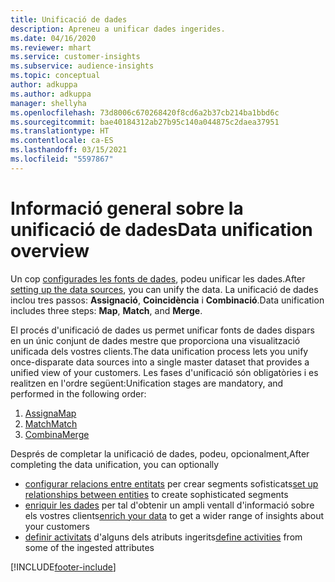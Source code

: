 ```yaml
---
title: Unificació de dades
description: Apreneu a unificar dades ingerides.
ms.date: 04/16/2020
ms.reviewer: mhart
ms.service: customer-insights
ms.subservice: audience-insights
ms.topic: conceptual
author: adkuppa
ms.author: adkuppa
manager: shellyha
ms.openlocfilehash: 73d8006c670268420f8cd6a2b37cb214ba1bbd6c
ms.sourcegitcommit: bae40184312ab27b95c140a044875c2daea37951
ms.translationtype: HT
ms.contentlocale: ca-ES
ms.lasthandoff: 03/15/2021
ms.locfileid: "5597867"
---
```

# <a name="data-unification-overview"></a><span data-ttu-id="4feed-103">Informació general sobre la unificació de dades</span><span class="sxs-lookup"><span data-stu-id="4feed-103">Data unification overview</span></span>

<span data-ttu-id="4feed-104">Un cop [configurades les fonts de dades](data-sources.md), podeu unificar les dades.</span><span class="sxs-lookup"><span data-stu-id="4feed-104">After [setting up the data sources](data-sources.md), you can unify the data.</span></span> <span data-ttu-id="4feed-105">La unificació de dades inclou tres passos: **Assignació**, **Coincidència** i **Combinació**.</span><span class="sxs-lookup"><span data-stu-id="4feed-105">Data unification includes three steps: **Map**, **Match**, and **Merge**.</span></span>

<span data-ttu-id="4feed-106">El procés d'unificació de dades us permet unificar fonts de dades dispars en un únic conjunt de dades mestre que proporciona una visualització unificada dels vostres clients.</span><span class="sxs-lookup"><span data-stu-id="4feed-106">The data unification process lets you unify once-disparate data sources into a single master dataset that provides a unified view of your customers.</span></span> <span data-ttu-id="4feed-107">Les fases d'unificació són obligatòries i es realitzen en l'ordre següent:</span><span class="sxs-lookup"><span data-stu-id="4feed-107">Unification stages are mandatory, and performed in the following order:</span></span>

1. [<span data-ttu-id="4feed-108">Assigna</span><span class="sxs-lookup"><span data-stu-id="4feed-108">Map</span></span>](map-entities.md)
2. [<span data-ttu-id="4feed-109">Match</span><span class="sxs-lookup"><span data-stu-id="4feed-109">Match</span></span>](match-entities.md)
3. [<span data-ttu-id="4feed-110">Combina</span><span class="sxs-lookup"><span data-stu-id="4feed-110">Merge</span></span>](merge-entities.md)

<span data-ttu-id="4feed-111">Després de completar la unificació de dades, podeu, opcionalment,</span><span class="sxs-lookup"><span data-stu-id="4feed-111">After completing the data unification, you can optionally</span></span>

- <span data-ttu-id="4feed-112">[configurar relacions entre entitats](relationships.md) per crear segments sofisticats</span><span class="sxs-lookup"><span data-stu-id="4feed-112">[set up relationships between entities](relationships.md) to create sophisticated segments</span></span>
- <span data-ttu-id="4feed-113">[enriquir les dades](enrichment-hub.md) per tal d'obtenir un ampli ventall d'informació sobre els vostres clients</span><span class="sxs-lookup"><span data-stu-id="4feed-113">[enrich your data](enrichment-hub.md) to get a wider range of insights about your customers</span></span>
- <span data-ttu-id="4feed-114">[definir activitats](activities.md) d'alguns dels atributs ingerits</span><span class="sxs-lookup"><span data-stu-id="4feed-114">[define activities](activities.md) from some of the ingested attributes</span></span>


[!INCLUDE[footer-include](../includes/footer-banner.md)]